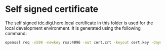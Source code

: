 # Self signed certificate

The self signed tdc.digi.hero.local certificate in this folder is used for the local development environment. It is generated using the following command:

```sh
openssl req -x509 -newkey rsa:4096 -out cert.crt -keyout cert.key -days 365 -subj "/C=NL/ST=TdcDemoEnvoy/L=TdcDemoEnvoy/O=TdcDemoEnvoy Name/OU=Org/CN=tdc.digi.hero.local" -nodes -addext "subjectAltName = DNS:tdc.digi.hero.local"
```
